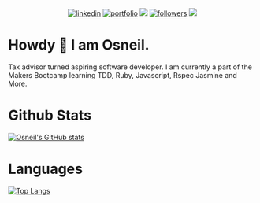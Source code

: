 <div align="center">
 <a href="https://www.linkedin.com/in/osneil-drakes-cta-07909068/">
    <img alt="linkedin" title="My LinkedIn Page" src="https://img.shields.io/badge/LinkedIn-0077B5?style=for-the-badge&logo=linkedin&logoColor=white"></a>
     <a href="#">
    <img alt="portfolio" title="My Portfolio" src="https://img.shields.io/badge/Website-3b5998?style=for-the-badge&logo=google-chrome&logoColor=white"></a>
 <a href="mailto:osneil-drakes@hotmail.com">
  <img src="https://img.shields.io/badge/Email-%23D14836?style=for-the-badge&logo=gmail&logoColor=white"/></a>
   <a href="https://github.com/Odrakes1992">
    <img alt="followers" title="Follow me on Github" src="https://img.shields.io/github/followers/jasonrowsell?color=236ad3&labelColor=1155ba&style=for-the-badge&logo=github&label=Follow"/></a>
     <a href="https://www.codewars.com/users/Odrixi">
    <img src="https://img.shields.io/badge/CodeWars-%23AD2C27?style=for-the-badge&logo=codewars&logoColor=white"/></a>
 </div>
 

# Howdy 👋 I am Osneil. 

Tax advisor turned aspiring software developer. I am currently a part of the Makers Bootcamp learning TDD, Ruby, Javascript, Rspec Jasmine and More. 



# Github Stats
[![Osneil's GitHub stats](https://github-readme-stats.vercel.app/api?username=odrakes1992&show_icons=true&theme=radical)](https://github.com/odrakes1992/github-readme)

# Languages

[![Top Langs](https://github-readme-stats.vercel.app/api/top-langs/?username=odrakes1992)](https://github.com/odrakes1992/github-readme)

